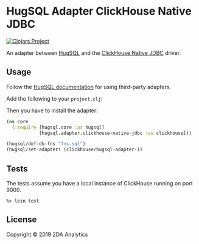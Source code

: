 # HugSQL Adapter ClickHouse Native JDBC

[![Clojars Project](http://clojars.org/us.2da/hugsql-adapter-clickhouse-native-jdbc/latest-version.svg)](http://clojars.org/skinney/hugsql-adapter-postgres-async)

An adapter between [HugSQL](https://www.hugsql.org/) and the [ClickHouse Native JDBC](https://github.com/housepower/ClickHouse-Native-JDBC) driver.

## Usage

Follow the [HugSQL documentation](https://www.hugsql.org/#adapter-other) for using third-party adapters.

Add the following to your `project.clj`:

Then you have to install the adapter:

```clojure
(ns core
  (:require [hugsql.core :as hugsql]
            [hugsql.adapter.clickhouse-native-jdbc :as clickhouse]))

(hugsql/def-db-fns "fns.sql")
(hugsql/set-adapter! (clickhouse/hugsql-adapter-))
```
## Tests

The tests assume you have a local instance of ClickHouse running on port 9000.

```
%> lein test
```

## License

Copyright © 2019 2DA Analytics
